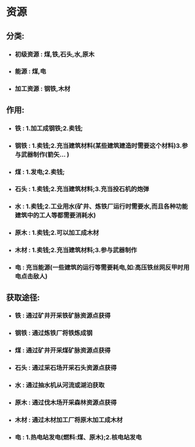 # 资源

## 分类:

- ### 初级资源 : 煤,铁,石头,水,原木

- ### 能源 : 煤,电

- ### 加工资源 : 钢铁,木材

## 作用:

- ### 铁 : 1.加工成钢铁;2.卖钱;

- ### 钢铁 : 1.卖钱;2.充当建筑材料(某些建筑建造时需要这个材料)3.参与武器制作(箭矢... )

- ### 煤 : 1.发电;2.卖钱;

- ### 石头 : 1.卖钱;2.充当建筑材料;3.充当投石机的炮弹

- ### 水 : 1.卖钱;2.工业用水(矿井、炼铁厂运行时需要水,而且各种功能建筑中的工人等都需要消耗水)

- ### 原木 : 1.卖钱;2.可以加工成木材

- ### 木材 : 1.卖钱;2.充当建筑材料;3.参与武器制作

- ### 电 : 充当能源(一些建筑的运行等需要耗电,如:高压铁丝网反甲时用电点击敌人)

## 获取途径:

- ### 铁 : 通过矿井开采铁矿脉资源点获得

- ### 钢铁 : 通过炼铁厂将铁炼成钢

- ### 煤 : 通过矿井开采煤矿脉资源点获得

- ### 石头 : 通过采石场开采石头资源点获得

- ### 水 : 通过抽水机从河流或湖泊获取

- ### 原木 : 通过伐木场开采森林资源点获得

- ### 木材 : 通过木材加工厂将原木加工成木材

- ### 电 : 1.热电站发电(燃料:煤、原木);2.核电站发电